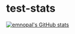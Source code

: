 # test-stats
[![emnopal's GitHub stats](https://github-readme-stats.vercel.app/api?username=emnopal)](https://github.com/emnopal/test-stats)
